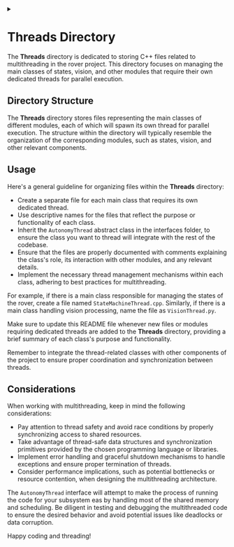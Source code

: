 <details><summary></summary>
<p>
~Doxygen flag/marks~
  
\dir src/threads
</p>
</details>

# Threads Directory

The **Threads** directory is dedicated to storing C++ files related to multithreading in the rover project. This directory focuses on managing the main classes of states, vision, and other modules that require their own dedicated threads for parallel execution.

## Directory Structure

The **Threads** directory stores files representing the main classes of different modules, each of which will spawn its own thread for parallel execution. The structure within the directory will typically resemble the organization of the corresponding modules, such as states, vision, and other relevant components.

## Usage

Here's a general guideline for organizing files within the **Threads** directory:

- Create a separate file for each main class that requires its own dedicated thread.
- Use descriptive names for the files that reflect the purpose or functionality of each class.
- Inherit the `AutonomyThread` abstract class in the interfaces folder, to ensure the class you want to thread will integrate with the rest of the codebase.
- Ensure that the files are properly documented with comments explaining the class's role, its interaction with other modules, and any relevant details.
- Implement the necessary thread management mechanisms within each class, adhering to best practices for multithreading.

For example, if there is a main class responsible for managing the states of the rover, create a file named `StateMachineThread.cpp`. Similarly, if there is a main class handling vision processing, name the file as `VisionThread.py`.

Make sure to update this README file whenever new files or modules requiring dedicated threads are added to the **Threads** directory, providing a brief summary of each class's purpose and functionality.

Remember to integrate the thread-related classes with other components of the project to ensure proper coordination and synchronization between threads.

## Considerations

When working with multithreading, keep in mind the following considerations:

- Pay attention to thread safety and avoid race conditions by properly synchronizing access to shared resources.
- Take advantage of thread-safe data structures and synchronization primitives provided by the chosen programming language or libraries.
- Implement error handling and graceful shutdown mechanisms to handle exceptions and ensure proper termination of threads.
- Consider performance implications, such as potential bottlenecks or resource contention, when designing the multithreading architecture.

The `AutonomyThread` interface will attempt to make the process of running the code for your subsystem eas by handling most of the shared memory and scheduling. Be diligent in testing and debugging the multithreaded code to ensure the desired behavior and avoid potential issues like deadlocks or data corruption.

Happy coding and threading!